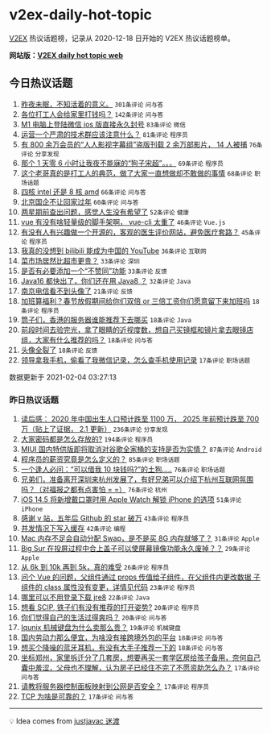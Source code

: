 # v2ex-daily-hot-topic

[V2EX](https://www.v2ex.com/) 热议话题榜，记录从 2020-12-18 日开始的 V2EX 热议话题榜单。

**网站版：[V2EX daily hot topic web](https://realleonardo.github.io/v2ex-daily-hot-topic-web/)**

## 今日热议话题

<!-- TODAY BEGIN -->

1. [昨夜未眠，不知活着的意义。](https://www.v2ex.com/t/750791) `301条评论` `问与答`
1. [各位打工人会给家里打钱吗？](https://www.v2ex.com/t/750898) `142条评论` `问与答`
1. [M1 电脑上登陆微信 ios 版直接永久封号](https://www.v2ex.com/t/750850) `83条评论` `微信`
1. [运营一个严肃的技术群应该注意什么？](https://www.v2ex.com/t/750832) `81条评论` `程序员`
1. [有 800 余万会员的“人人影视字幕组”盗版刊载 2 余万部影片， 14 人被捕](https://www.v2ex.com/t/750933) `76条评论` `分享发现`
1. [那个 1 天零 6 小时让我夜不能寐的“狗子宋超”。。。](https://www.v2ex.com/t/750958) `69条评论` `程序员`
1. [这个老哥真的是打工人的典范，做了大家一直想做却不敢做的事情](https://www.v2ex.com/t/750848) `68条评论` `职场话题`
1. [四核 intel 还是 8 核 amd](https://www.v2ex.com/t/750805) `66条评论` `问与答`
1. [北京国企不让回家过年](https://www.v2ex.com/t/750951) `60条评论` `问与答`
1. [两星期前查出问题，感觉人生没有希望了](https://www.v2ex.com/t/750816) `52条评论` `健康`
1. [vue 有没有啥轻量级的脚手架啊， vue-cli 太重了](https://www.v2ex.com/t/750830) `46条评论` `Vue.js`
1. [有没有人有兴趣做一个开源的，客观的医生评价网站，避免医疗套路？](https://www.v2ex.com/t/751069) `45条评论` `程序员`
1. [我真的没想到 bilibili 能成为中国的 YouTube](https://www.v2ex.com/t/751071) `36条评论` `互联网`
1. [菜市场居然比超市更贵？](https://www.v2ex.com/t/751074) `33条评论` `深圳`
1. [是否有必要添加一个“不赞同”功能](https://www.v2ex.com/t/750973) `33条评论` `反馈`
1. [Java16 都快出了，你们还在用 Java8 ？](https://www.v2ex.com/t/751042) `32条评论` `Java`
1. [南京电信看不到头像了](https://www.v2ex.com/t/750782) `21条评论` `反馈`
1. [加班算福利？春节放假期间给你们双倍 or 三倍工资你们愿意留下来加班吗](https://www.v2ex.com/t/750861) `18条评论` `程序员`
1. [筒子们，香港的服务器谁能推荐下去哪买](https://www.v2ex.com/t/750803) `18条评论` `Java`
1. [前段时间去验完光，拿了眼睛的近视度数，想自己买镜框和镜片拿去眼镜店组，大家有什么推荐的吗？](https://www.v2ex.com/t/750796) `18条评论` `问与答`
1. [头像全裂了](https://www.v2ex.com/t/750779) `18条评论` `反馈`
1. [领导拿我手机，偷看了我微信记录，怎么查手机使用记录](https://www.v2ex.com/t/751082) `17条评论` `职场话题`

数据更新于 2021-02-04 03:27:13

<!-- TODAY END -->

### 昨日热议话题

<!-- YESTERDAY BEGIN -->

1. [读后感： 2020 年中国出生人口预计跌至 1100 万， 2025 年前预计跌至 700 万（贴上了证据， 2.1 更新）](https://www.v2ex.com/t/750565) `236条评论` `分享发现`
1. [大家密码都是怎么存放的?](https://www.v2ex.com/t/750508) `194条评论` `程序员`
1. [MIUI 国内特供版即将取消对谷歌全家桶的支持是否为实情？](https://www.v2ex.com/t/750498) `87条评论` `Android`
1. [程序员的薪资究竟是怎么定义的？](https://www.v2ex.com/t/750553) `85条评论` `职场话题`
1. [一个逢人必问：“可以借我 10 块钱吗?”的土狗.....](https://www.v2ex.com/t/750629) `76条评论` `职场话题`
1. [兄弟们，准备离开深圳来杭州发展了，有好兄弟可以介绍下杭州互联网氛围吗？（对福报之都有点害怕 = =）](https://www.v2ex.com/t/750587) `76条评论` `杭州`
1. [iOS 14.5 将新增戴口罩时用 Apple Watch 解锁 iPhone 的选项](https://www.v2ex.com/t/750486) `51条评论` `iPhone`
1. [感谢 v 站，五年后 Github 的 star 破万](https://www.v2ex.com/t/750490) `43条评论` `程序员`
1. [并发情况下写入缓存](https://www.v2ex.com/t/750489) `42条评论` `编程`
1. [Mac 内存不足会自动分配 Swap，是不是买 8G 内存就够了？](https://www.v2ex.com/t/750730) `31条评论` `Apple`
1. [Big Sur 在投屏过程中合上盖子可以使屏幕镜像功能永久废掉？？](https://www.v2ex.com/t/750673) `29条评论` `Apple`
1. [从 6k 到 10k 再到 5k，真的难受](https://www.v2ex.com/t/750623) `26条评论` `程序员`
1. [问个 Vue 的问题，父组件通过 props 传值给子组件，在父组件内更改数据 子组件的 class 属性没有变更，详情见代码](https://www.v2ex.com/t/750598) `23条评论` `程序员`
1. [哪里可以不用登录下载 jre8](https://www.v2ex.com/t/750687) `22条评论` `Java`
1. [想看 SCIP, 铁子们有没有推荐的打开姿势?](https://www.v2ex.com/t/750715) `20条评论` `程序员`
1. [你们觉得自己的生活过得爽吗？](https://www.v2ex.com/t/750653) `20条评论` `问与答`
1. [Iqunix 机械键盘为什么卖那么贵？](https://www.v2ex.com/t/750647) `19条评论` `机械键盘`
1. [国内劳动力那么便宜，为啥没有接跨境外包的平台](https://www.v2ex.com/t/750549) `18条评论` `问与答`
1. [想买个降噪的蓝牙耳机，有没有大手子推荐一下的](https://www.v2ex.com/t/750536) `18条评论` `问与答`
1. [坐标郑州，家里拆迁分了几套房，想要再买一套学区房给孩子备用，奈何自己囊中羞涩，父母也不理解，认为房子已经住不完了不愿资助怎么办？](https://www.v2ex.com/t/750696) `17条评论` `问与答`
1. [请教将服务器控制面板映射到公网是否安全？](https://www.v2ex.com/t/750688) `17条评论` `程序员`
1. [TCP 为啥是可靠的？](https://www.v2ex.com/t/750528) `17条评论` `问与答`

<!-- YESTERDAY END -->

---

💡 Idea comes from [justjavac 迷渡](https://github.com/justjavac/)
